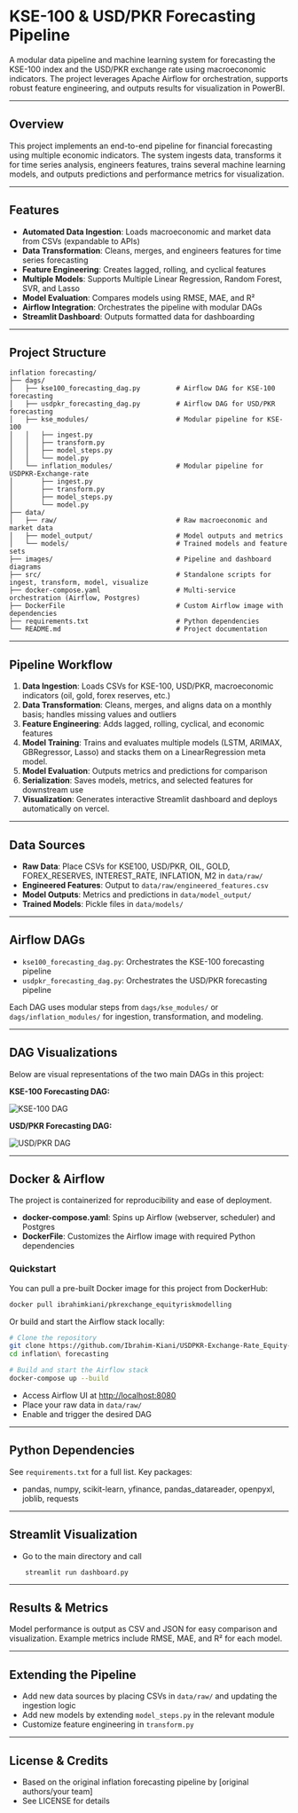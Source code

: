 # KSE-100 & USD/PKR Forecasting Pipeline

A modular data pipeline and machine learning system for forecasting the KSE-100 index and the USD/PKR exchange rate using macroeconomic indicators. The project leverages Apache Airflow for orchestration, supports robust feature engineering, and outputs results for visualization in PowerBI.

---

## Overview

This project implements an end-to-end pipeline for financial forecasting using multiple economic indicators. The system ingests data, transforms it for time series analysis, engineers features, trains several machine learning models, and outputs predictions and performance metrics for visualization.

---

## Features

- **Automated Data Ingestion**: Loads macroeconomic and market data from CSVs (expandable to APIs)
- **Data Transformation**: Cleans, merges, and engineers features for time series forecasting
- **Feature Engineering**: Creates lagged, rolling, and cyclical features
- **Multiple Models**: Supports Multiple Linear Regression, Random Forest, SVR, and Lasso
- **Model Evaluation**: Compares models using RMSE, MAE, and R²
- **Airflow Integration**: Orchestrates the pipeline with modular DAGs
- **Streamlit Dashboard**: Outputs formatted data for dashboarding

---

## Project Structure

```
inflation forecasting/
├── dags/
│   ├── kse100_forecasting_dag.py         # Airflow DAG for KSE-100 forecasting
│   ├── usdpkr_forecasting_dag.py         # Airflow DAG for USD/PKR forecasting
│   ├── kse_modules/                      # Modular pipeline for KSE-100
│   │   ├── ingest.py
│   │   ├── transform.py
│   │   ├── model_steps.py
│   │   └── model.py
│   └── inflation_modules/                # Modular pipeline for USDPKR-Exchange-rate 
│       ├── ingest.py
│       ├── transform.py
│       ├── model_steps.py
│       └── model.py
├── data/
│   ├── raw/                              # Raw macroeconomic and market data
│   ├── model_output/                     # Model outputs and metrics
│   └── models/                           # Trained models and feature sets
├── images/                               # Pipeline and dashboard diagrams
├── src/                                  # Standalone scripts for ingest, transform, model, visualize
├── docker-compose.yaml                   # Multi-service orchestration (Airflow, Postgres)
├── DockerFile                            # Custom Airflow image with dependencies
├── requirements.txt                      # Python dependencies
└── README.md                             # Project documentation
```

---

## Pipeline Workflow

1. **Data Ingestion**: Loads CSVs for KSE-100, USD/PKR, macroeconomic indicators (oil, gold, forex reserves, etc.)
2. **Data Transformation**: Cleans, merges, and aligns data on a monthly basis; handles missing values and outliers
3. **Feature Engineering**: Adds lagged, rolling, cyclical, and economic features
4. **Model Training**: Trains and evaluates multiple models (LSTM, ARIMAX, GBRegressor, Lasso) and stacks them on a LinearRegression meta model.
5. **Model Evaluation**: Outputs metrics and predictions for comparison
6. **Serialization**: Saves models, metrics, and selected features for downstream use
7. **Visualization**: Generates interactive Streamlit dashboard and deploys automatically on vercel. 

---

## Data Sources

- **Raw Data**: Place CSVs for KSE100, USD/PKR, OIL, GOLD, FOREX_RESERVES, INTEREST_RATE, INFLATION, M2 in `data/raw/`
- **Engineered Features**: Output to `data/raw/engineered_features.csv`
- **Model Outputs**: Metrics and predictions in `data/model_output/`
- **Trained Models**: Pickle files in `data/models/`

---

## Airflow DAGs

- `kse100_forecasting_dag.py`: Orchestrates the KSE-100 forecasting pipeline
- `usdpkr_forecasting_dag.py`: Orchestrates the USD/PKR forecasting pipeline

Each DAG uses modular steps from `dags/kse_modules/` or `dags/inflation_modules/` for ingestion, transformation, and modeling.

---

## DAG Visualizations

Below are visual representations of the two main DAGs in this project:

**KSE-100 Forecasting DAG:**

![KSE-100 DAG](kse.png)

**USD/PKR Forecasting DAG:**

![USD/PKR DAG](usd.png)

---

## Docker & Airflow

The project is containerized for reproducibility and ease of deployment.

- **docker-compose.yaml**: Spins up Airflow (webserver, scheduler) and Postgres
- **DockerFile**: Customizes the Airflow image with required Python dependencies

### Quickstart

You can pull a pre-built Docker image for this project from DockerHub:

```bash
docker pull ibrahimkiani/pkrexchange_equityriskmodelling
```

Or build and start the Airflow stack locally:

```bash
# Clone the repository
git clone https://github.com/Ibrahim-Kiani/USDPKR-Exchange-Rate_Equity-Risk-Platform.git
cd inflation\ forecasting

# Build and start the Airflow stack
docker-compose up --build
```

- Access Airflow UI at [http://localhost:8080](http://localhost:8080)
- Place your raw data in `data/raw/`
- Enable and trigger the desired DAG

---

## Python Dependencies

See `requirements.txt` for a full list. Key packages:
- pandas, numpy, scikit-learn, yfinance, pandas_datareader, openpyxl, joblib, requests

---

## Streamlit Visualization

- Go to the main directory and call
```
    streamlit run dashboard.py
```

---

## Results & Metrics

Model performance is output as CSV and JSON for easy comparison and visualization. Example metrics include RMSE, MAE, and R² for each model.

---

## Extending the Pipeline

- Add new data sources by placing CSVs in `data/raw/` and updating the ingestion logic
- Add new models by extending `model_steps.py` in the relevant module
- Customize feature engineering in `transform.py`

---

## License & Credits

- Based on the original inflation forecasting pipeline by [original authors/your team]
- See LICENSE for details
